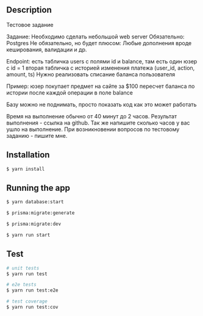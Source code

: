 ## Description

Тестовое задание

Задание: Необходимо сделать небольшой web server
Обязательно: Postgres
Не обязательно, но будет плюсом:
Любые дополнения вроде кеширования, валидации и др.

Endpoint:
есть табличка users с полями id и balance, там есть один юзер с id = 1
вторая табличка с историей изменения платежа (user_id, action, amount, ts)
Нужно реализовать списание баланса пользователя

Пример: юзер покупает предмет на сайте за $100
пересчет баланса по истории после каждой операции в поле balance

Базу можно не поднимать, просто показать код как это может работать

Время на выполнение обычно от 40 минут до 2 часов.
Результат выполнения - ссылка на github. Так же напишите сколько часов у вас ушло на выполнение.
При возникновении вопросов по тестовому заданию - пишите мне.

## Installation

```bash
$ yarn install
```

## Running the app

```bash
$ yarn database:start

$ prisma:migrate:generate

$ prisma:migrate:dev

$ yarn run start
```

## Test

```bash
# unit tests
$ yarn run test

# e2e tests
$ yarn run test:e2e

# test coverage
$ yarn run test:cov
```
